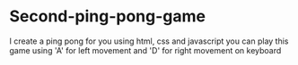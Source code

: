 # Second-ping-pong-game
I create a ping pong for you using html, css and javascript you can play this game using 'A' for left movement and 'D' for right movement on keyboard
